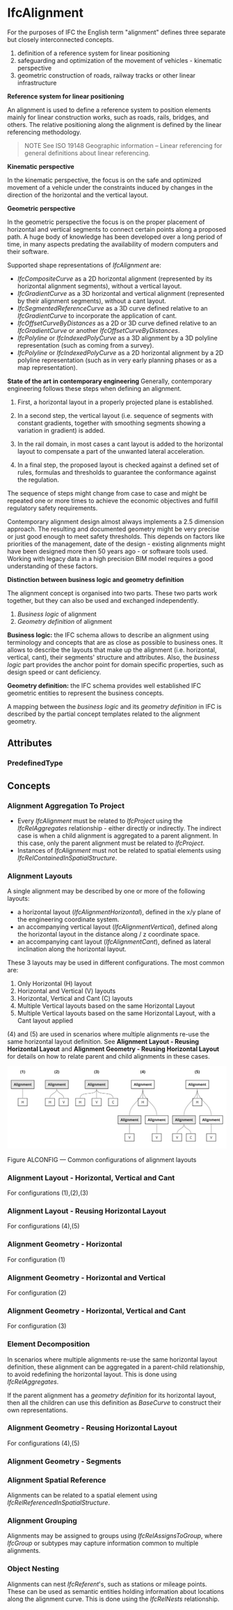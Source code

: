 # IfcAlignment

For the purposes of IFC the English term "alignment" defines three separate but closely interconnected concepts.
<!-- end of short definition -->

1. definition of a reference system for linear positioning
2. safeguarding and optimization of the movement of vehicles - kinematic perspective
3. geometric construction of roads, railway tracks or other linear infrastructure

**Reference system for linear positioning**

An alignment is used to define a reference system to position elements mainly for linear construction works, such as roads, rails, bridges, and others. The relative positioning along the alignment is defined by the linear referencing methodology.

> NOTE See ISO 19148 Geographic information – Linear referencing for general definitions about linear referencing.

**Kinematic perspective**

In the kinematic perspective, the focus is on the safe and optimized movement of a vehicle under the constraints induced by changes in the direction of the horizontal and the vertical layout.

**Geometric perspective**

In the geometric perspective the focus is on the proper placement of horizontal and vertical segments to connect certain points along a proposed path. A huge body of knowledge has been developed over a long period of time, in many aspects predating the availability of modern computers and their software.

Supported shape representations of _IfcAlignment_ are:

* _IfcCompositeCurve_ as a 2D horizontal alignment (represented by its horizontal alignment segments), without a vertical layout.
* _IfcGradientCurve_ as a 3D horizontal and vertical alignment (represented by their alignment segments), without a cant layout.
* _IfcSegmentedReferenceCurve_ as a 3D curve defined relative to an _IfcGradientCurve_ to incorporate the application of cant.
* _IfcOffsetCurveByDistances_ as a 2D or 3D curve defined relative to an _IfcGradientCurve_ or another _IfcOffsetCurveByDistances_.
* _IfcPolyline_ or _IfcIndexedPolyCurve_ as a 3D alignment by a 3D polyline representation (such as coming from a survey).
* _IfcPolyline_ or _IfcIndexedPolyCurve_ as a 2D horizontal alignment by a 2D polyline representation (such as in very early planning phases or as a map representation).

**State of the art in contemporary engineering**
Generally, contemporary engineering follows these steps when defining an alignment.

1. First, a horizontal layout in a properly projected plane is established.

2. In a second step, the vertical layout (i.e. sequence of segments with constant gradients, together with smoothing segments showing a variation in gradient) is added.

3. In the rail domain, in most cases a cant layout is added to the horizontal layout to compensate a part of the unwanted lateral acceleration.

4. In a final step, the proposed layout is checked against a defined set of rules, formulas and thresholds to guarantee the conformance against the regulation.

The sequence of steps might change from case to case and might be repeated one or more times to achieve the economic objectives and fulfill regulatory safety requirements.

Contemporary alignment design almost always implements a 2.5 dimension approach. The resulting and documented geometry might be very precise or just good enough to meet safety thresholds. This depends on factors like priorities of the management, date of the design - existing alignments might have been designed more then 50 years ago - or software tools used. Working with legacy data in a high precision BIM model requires a good understanding of these factors.

**Distinction between business logic and geometry definition**

The alignment concept is organised into two parts. These two parts work together, but they can also be used and exchanged independently.

1. *Business logic* of alignment
2. *Geometry definition* of alignment

**Business logic:** the IFC schema allows to describe an alignment using terminology and concepts that are as close as possible to business ones. It allows to describe the layouts that make up the alignment (i.e. horizontal, vertical, cant), their segments' structure and attributes. Also, the *business logic* part provides the anchor point for domain specific properties, such as design speed or cant deficiency.

**Geometry definition:** the IFC schema provides well established IFC geometric entities to represent the business concepts. 

A mapping between the *business logic* and its *geometry definition* in IFC is described by the partial concept templates related to the alignment geometry.


## Attributes

### PredefinedType

## Concepts

### Alignment Aggregation To Project

* Every _IfcAlignment_ must be related to _IfcProject_ using the _IfcRelAggregates_ relationship - either directly or indirectly. The indirect case is when a child alignment is aggregated to a parent alignment. In this case, only the parent alignment must be related to _IfcProject_.
* Instances of _IfcAlignment_ must not be related to spatial elements using _IfcRelContainedInSpatialStructure_.

### Alignment Layouts

A single alignment may be described by one or more of the following layouts:

* a horizontal layout (_IfcAlignmentHorizontal_), defined in the x/y plane of the engineering coordinate system.
* an accompanying vertical layout (_IfcAlignmentVertical_), defined along the horizontal layout in the distance along / z coordinate space.
* an accompanying cant layout (_IfcAlignmentCant_), defined as lateral inclination along the horizontal layout.

These 3 layouts may be used in different configurations. The most common are:

1. Only Horizontal (H) layout
2. Horizontal and Vertical (V) layouts
3. Horizontal, Vertical and Cant (C) layouts
4. Multiple Vertical layouts based on the same Horizontal Layout
5. Multiple Vertical layouts based on the same Horizontal Layout, with a Cant layout applied

(4) and (5) are used in scenarios where multiple alignments re-use the same horizontal layout definition. See **Alignment Layout - Reusing Horizontal Layout** and **Alignment Geometry - Reusing Horizontal Layout** for details on how to relate parent and child alignments in these cases.

![Alignment configurations](../../../../figures/IfcAlignment-possible-configurations.png)

Figure ALCONFIG — Common configurations of alignment layouts

### Alignment Layout - Horizontal, Vertical and Cant

For configurations (1),(2),(3)

### Alignment Layout - Reusing Horizontal Layout

For configurations (4),(5)

### Alignment Geometry - Horizontal

For configuration (1)

### Alignment Geometry - Horizontal and Vertical

For configuration (2)

### Alignment Geometry - Horizontal, Vertical and Cant

For configuration (3)

### Element Decomposition

In scenarios where multiple alignments re-use the same horizontal layout definition, these alignment can be aggregated in a parent-child relationship, to avoid redefining the horizontal layout. This is done using _IfcRelAggregates_.

If the parent alignment has a *geometry definition* for its horizontal layout, then all the children can use this definition as *BaseCurve* to construct their own representations.

### Alignment Geometry - Reusing Horizontal Layout

For configurations (4),(5)

### Alignment Geometry - Segments

### Alignment Spatial Reference

Alignments can be related to a spatial element using _IfcRelReferencedInSpatialStructure_.

### Alignment Grouping

Alignments may be assigned to groups using _IfcRelAssignsToGroup_, where _IfcGroup_ or subtypes may capture information common to multiple alignments.

### Object Nesting

Alignments can nest _IfcReferent_'s, such as stations or mileage points. These can be used as semantic entities holding information about locations along the alignment curve. This is done using the _IfcRelNests_ relationship.


